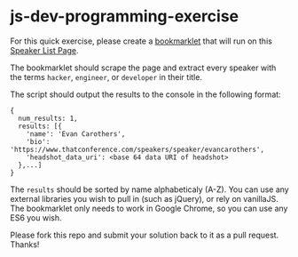 # js-dev-programming-exercise

For this quick exercise, please create a [bookmarklet](https://support.mozilla.org/en-US/kb/bookmarklets-perform-common-web-page-tasks) that will run on this [Speaker List Page](https://www.thatconference.com/Speakers). 

The bookmarklet should scrape the page and extract every speaker with the terms `hacker`, `engineer`, or `developer` in their title.

The script should output the results to the console in the following format:

```
{
  num_results: 1,
  results: [{
    'name': 'Evan Carothers',
    'bio': 'https://www.thatconference.com/speakers/speaker/evancarothers',
    'headshot_data_uri': <base 64 data URI of headshot>
  },...]
}

```

The `results` should be sorted by name alphabeticaly (A-Z). You can use any external libraries you wish to pull in (such as jQuery), or rely on vanillaJS. The bookmarklet only needs to work in Google Chrome, so you can use any ES6 you wish.

Please fork this repo and submit your solution back to it as a pull request. Thanks!

